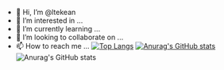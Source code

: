 - 👋 Hi, I’m @ltekean
- 👀 I’m interested in ...
- 🌱 I’m currently learning ...
- 💞️ I’m looking to collaborate on ...
- 📫 How to reach me ...
[![Top Langs](https://github-readme-stats.vercel.app/api/top-langs/?username=ltekean)](https://github.com/anuraghazra/github-readme-stats)
[![Anurag's GitHub stats](https://github-readme-stats.vercel.app/api?username=ltekean)](https://github.com/anuraghazra/github-readme-stats)
![Anurag's GitHub stats](https://github-readme-stats.vercel.app/api?username=ltekean&hide=contribs,prs&show_icons=true&theme=graywhite)
<!---
ltekean/ltekean is a ✨ special ✨ repository because its `README.md` (this file) appears on your GitHub profile.
You can click the Preview link to take a look at your changes.
--->
